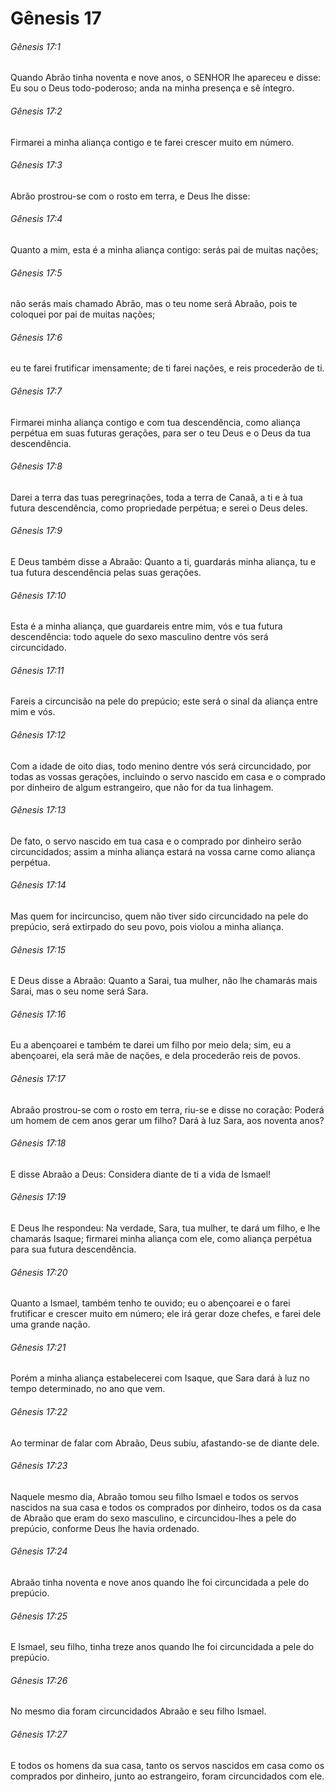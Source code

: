 # Gênesis 17

###### Gênesis 17:1

Quando Abrão tinha noventa e nove anos, o SENHOR lhe apareceu e disse: Eu sou o Deus todo-poderoso; anda na minha presença e sê íntegro.

###### Gênesis 17:2

Firmarei a minha aliança contigo e te farei crescer muito em número.

###### Gênesis 17:3

Abrão prostrou-se com o rosto em terra, e Deus lhe disse:

###### Gênesis 17:4

Quanto a mim, esta é a minha aliança contigo: serás pai de muitas nações;

###### Gênesis 17:5

não serás mais chamado Abrão, mas o teu nome será Abraão, pois te coloquei por pai de muitas nações;

###### Gênesis 17:6

eu te farei frutificar imensamente; de ti farei nações, e reis procederão de ti.

###### Gênesis 17:7

Firmarei minha aliança contigo e com tua descendência, como aliança perpétua em suas futuras gerações, para ser o teu Deus e o Deus da tua descendência.

###### Gênesis 17:8

Darei a terra das tuas peregrinações, toda a terra de Canaã, a ti e à tua futura descendência, como propriedade perpétua; e serei o Deus deles.

###### Gênesis 17:9

E Deus também disse a Abraão: Quanto a ti, guardarás minha aliança, tu e tua futura descendência pelas suas gerações.

###### Gênesis 17:10

Esta é a minha aliança, que guardareis entre mim, vós e tua futura descendência: todo aquele do sexo masculino dentre vós será circuncidado.

###### Gênesis 17:11

Fareis a circuncisão na pele do prepúcio; este será o sinal da aliança entre mim e vós.

###### Gênesis 17:12

Com a idade de oito dias, todo menino dentre vós será circuncidado, por todas as vossas gerações, incluindo o servo nascido em casa e o comprado por dinheiro de algum estrangeiro, que não for da tua linhagem.

###### Gênesis 17:13

De fato, o servo nascido em tua casa e o comprado por dinheiro serão circuncidados; assim a minha aliança estará na vossa carne como aliança perpétua.

###### Gênesis 17:14

Mas quem for incircunciso, quem não tiver sido circuncidado na pele do prepúcio, será extirpado do seu povo, pois violou a minha aliança.

###### Gênesis 17:15

E Deus disse a Abraão: Quanto a Sarai, tua mulher, não lhe chamarás mais Sarai, mas o seu nome será Sara.

###### Gênesis 17:16

Eu a abençoarei e também te darei um filho por meio dela; sim, eu a abençoarei, ela será mãe de nações, e dela procederão reis de povos.

###### Gênesis 17:17

Abraão prostrou-se com o rosto em terra, riu-se e disse no coração: Poderá um homem de cem anos gerar um filho? Dará à luz Sara, aos noventa anos?

###### Gênesis 17:18

E disse Abraão a Deus: Considera diante de ti a vida de Ismael!

###### Gênesis 17:19

E Deus lhe respondeu: Na verdade, Sara, tua mulher, te dará um filho, e lhe chamarás Isaque; firmarei minha aliança com ele, como aliança perpétua para sua futura descendência.

###### Gênesis 17:20

Quanto a Ismael, também tenho te ouvido; eu o abençoarei e o farei frutificar e crescer muito em número; ele irá gerar doze chefes, e farei dele uma grande nação.

###### Gênesis 17:21

Porém a minha aliança estabelecerei com Isaque, que Sara dará à luz no tempo determinado, no ano que vem.

###### Gênesis 17:22

Ao terminar de falar com Abraão, Deus subiu, afastando-se de diante dele.

###### Gênesis 17:23

Naquele mesmo dia, Abraão tomou seu filho Ismael e todos os servos nascidos na sua casa e todos os comprados por dinheiro, todos os da casa de Abraão que eram do sexo masculino, e circuncidou-lhes a pele do prepúcio, conforme Deus lhe havia ordenado.

###### Gênesis 17:24

Abraão tinha noventa e nove anos quando lhe foi circuncidada a pele do prepúcio.

###### Gênesis 17:25

E Ismael, seu filho, tinha treze anos quando lhe foi circuncidada a pele do prepúcio.

###### Gênesis 17:26

No mesmo dia foram circuncidados Abraão e seu filho Ismael.

###### Gênesis 17:27

E todos os homens da sua casa, tanto os servos nascidos em casa como os comprados por dinheiro, junto ao estrangeiro, foram circuncidados com ele.

